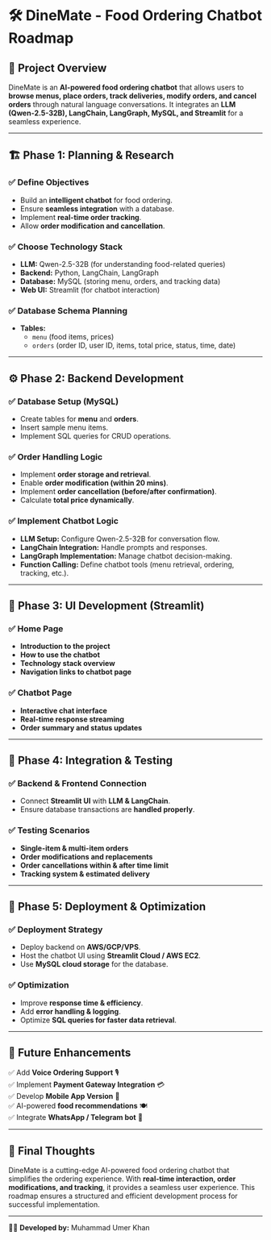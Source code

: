 # 🛠️ **DineMate - Food Ordering Chatbot Roadmap**

## 📌 **Project Overview**
DineMate is an **AI-powered food ordering chatbot** that allows users to **browse menus, place orders, track deliveries, modify orders, and cancel orders** through natural language conversations. It integrates an **LLM (Qwen-2.5-32B), LangChain, LangGraph, MySQL, and Streamlit** for a seamless experience.

---
## 🏗 **Phase 1: Planning & Research**
### ✅ Define Objectives
- Build an **intelligent chatbot** for food ordering.
- Ensure **seamless integration** with a database.
- Implement **real-time order tracking**.
- Allow **order modification and cancellation**.

### ✅ Choose Technology Stack
- **LLM:** Qwen-2.5-32B (for understanding food-related queries)
- **Backend:** Python, LangChain, LangGraph
- **Database:** MySQL (storing menu, orders, and tracking data)
- **Web UI:** Streamlit (for chatbot interaction)

### ✅ Database Schema Planning
- **Tables:**
  - `menu` (food items, prices)
  - `orders` (order ID, user ID, items, total price, status, time, date)
  
---
## ⚙ **Phase 2: Backend Development**
### ✅ Database Setup (MySQL)
- Create tables for **menu** and **orders**.
- Insert sample menu items.
- Implement SQL queries for CRUD operations.

### ✅ Order Handling Logic
- Implement **order storage and retrieval**.
- Enable **order modification (within 20 mins)**.
- Implement **order cancellation (before/after confirmation)**.
- Calculate **total price dynamically**.

### ✅ Implement Chatbot Logic
- **LLM Setup:** Configure Qwen-2.5-32B for conversation flow.
- **LangChain Integration:** Handle prompts and responses.
- **LangGraph Implementation:** Manage chatbot decision-making.
- **Function Calling:** Define chatbot tools (menu retrieval, ordering, tracking, etc.).

---
## 🎨 **Phase 3: UI Development (Streamlit)**
### ✅ Home Page
- **Introduction to the project**
- **How to use the chatbot**
- **Technology stack overview**
- **Navigation links to chatbot page**

### ✅ Chatbot Page
- **Interactive chat interface**
- **Real-time response streaming**
- **Order summary and status updates**

---
## 🔗 **Phase 4: Integration & Testing**
### ✅ Backend & Frontend Connection
- Connect **Streamlit UI** with **LLM & LangChain**.
- Ensure database transactions are **handled properly**.

### ✅ Testing Scenarios
- **Single-item & multi-item orders**
- **Order modifications and replacements**
- **Order cancellations within & after time limit**
- **Tracking system & estimated delivery**

---
## 🚀 **Phase 5: Deployment & Optimization**
### ✅ Deployment Strategy
- Deploy backend on **AWS/GCP/VPS**.
- Host the chatbot UI using **Streamlit Cloud / AWS EC2**.
- Use **MySQL cloud storage** for the database.

### ✅ Optimization
- Improve **response time & efficiency**.
- Add **error handling & logging**.
- Optimize **SQL queries for faster data retrieval**.

---
## 🎯 **Future Enhancements**
✅ Add **Voice Ordering Support** 🎙️  
✅ Implement **Payment Gateway Integration** 💳  
✅ Develop **Mobile App Version** 📱  
✅ AI-powered **food recommendations** 🍽️  
✅ Integrate **WhatsApp / Telegram bot** 🤖  

---
## 📝 **Final Thoughts**
DineMate is a cutting-edge AI-powered food ordering chatbot that simplifies the ordering experience. With **real-time interaction, order modifications, and tracking**, it provides a seamless user experience. This roadmap ensures a structured and efficient development process for successful implementation.  

---
👨‍💻 **Developed by:** Muhammad Umer Khan